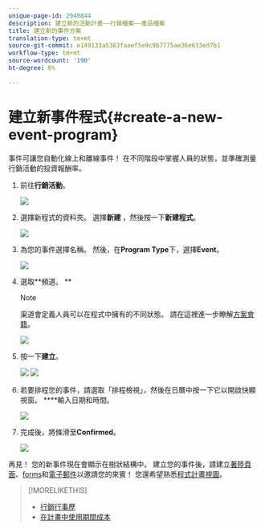 ```yaml
---
unique-page-id: 2949844
description: 建立新的活動計畫——行銷檔案——產品檔案
title: 建立新的事件方案
translation-type: tm+mt
source-git-commit: e149133a5383faaef5e9c9b7775ae36e633ed7b1
workflow-type: tm+mt
source-wordcount: '190'
ht-degree: 0%

---
```



# 建立新事件程式{#create-a-new-event-program}

事件可讓您自動化線上和離線事件！ 在不同階段中掌握人員的狀態，並準確測量行銷活動的投資報酬率。

1. 前往&#x200B;**行銷活動**。

   ![](assets/ma.png)

1. 選擇新程式的資料夾。 選擇&#x200B;**新建** ，然後按一下&#x200B;**新建程式**。

   ![](assets/image2015-2-26-14-3a24-3a30.png)

1. 為您的事件選擇名稱。 然後，在&#x200B;**Program Type**&#x200B;下，選擇&#x200B;**Event**。

   ![](assets/image2015-2-26-14-3a26-3a6.png)

1. 選取**頻道。 **

   >[!NOTE]
   >
   >渠道會定義人員可以在程式中擁有的不同狀態。 請在這裡進一步瞭解[方案會籍](../../../../product-docs/core-marketo-concepts/programs/creating-programs/understanding-program-membership.md)。

   ![](assets/image2015-2-26-14-3a29-3a3.png)

1. 按一下&#x200B;**建立**。

   ![](assets/image2015-2-26-14-3a33-3a17.png) ![](assets/image2015-2-26-14-3a34-3a33.png)

1. 若要排程您的事件，請選取「排程檢視」，然後在日曆中按一下它以開啟快顯視窗。 ****&#x200B;輸入日期和時間。

   ![](assets/image2016-3-25-14-3a17-3a33.png)

1. 完成後，將條滑至&#x200B;**Confirmed**。

   ![](assets/image2016-3-25-14-3a18-3a13.png)

再見！ 您的新事件現在會顯示在樹狀結構中。 建立您的事件後，請建立[著陸頁面](../../../../product-docs/demand-generation/landing-pages/free-form-landing-pages/create-a-free-form-landing-page.md)、[forms](../../../../product-docs/demand-generation/forms/creating-a-form/create-a-form.md)和[電子郵件](../../../../product-docs/email-marketing/email-programs/creating-an-email-program/create-an-email-program.md)以邀請您的來賓！ 您還希望熟悉[程式計畫視圖](http://docs.marketo.com/display/docs/program+schedule+view)。

>[!MORELIKETHIS]
>
>* [行銷行事歷](http://docs.marketo.com/display/docs/marketing+calendar)
>* [在計畫中使用期間成本](../../../../product-docs/core-marketo-concepts/programs/working-with-programs/using-period-costs-in-a-program.md)

>



